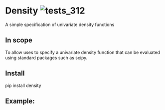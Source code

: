 # Density ![tests_312](https://github.com/microprediction/density/workflows/tests_312/badge.svg)
A simple specification of univariate density functions

## In scope
To allow uses to specify a univariate density function that can be evaluated using standard packages such as scipy. 

## Install

   pip install density 
   
## Example: 


